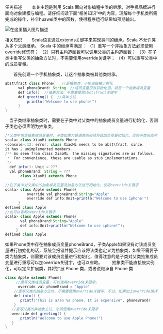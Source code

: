 
任务描述
    本关主题是利用 Scala 面向对象编程中类的继承，对手机品牌进行面向对象建模与编程。请仔细阅读下面“相关知识”中的内容，理解每个手机类所需完成的操作，补全huawei类中的函数，使得程序运行结果如预期输出。
 

![在这里插入图片描述](https://img-blog.csdnimg.cn/6f570cdfb8664ff581b05e869fe96b93.png)


相关知识
    Scala语言通过extends关键字来实现类间的继承。Scala 不允许类从多个父类继承。
Scala 中的继承需满足：
（1）重写一个非抽象方法必须使用override修饰符；
（2）只有主构造函数可以调用父类的主构造函数；
（3）在子类中重写父类的抽象方法时，不需要使用override关键字；
（4）可以重写父类中的成员变量。  

    首先创建一个手机抽象类，让这个抽象类被其他类继承。  

```java
abst\fract class Phone{   //是抽象类，不能直接被示例化  
      val phoneBrand: String  //成员变量没有初始化值，就是一个抽象成员变量  
      def info()  //抽象方法，不需要使用abst\fract关键字  
      def greeting() {  //具体方法  
          println("Welcome to use phone!")   
      }  
}  
```

  当子类继承抽象类时，需要在子类中对父类中的抽象成员变量进行初始化，否则子类也必须声明为抽象类。  

```java
/*父类中包含抽象成员变量时，子类如果为普通类则必须将该成员变量初始化，否则子类也应声明为抽象类*/  
scala> class XiaoMi extends Phone  
<console>:12: error: class XiaoMi needs to be abst\fract, since:  
it has 2 unimplemented members.  
/** As seen from class XiaoMi, the missing signatures are as follows.  
 *  For convenience, these are usable as stub implementations.  
 */  
  def info(): Unit = ???  
  val phoneBrand: String = ???
       class XiaoMi extends Phone  
             ^
//在子类中对父类中的抽象成员变量及抽象方法进行初始化，使用override关键字  
scala> class Apple extends Phone{  
          override val phoneBrand:String="Apple"  
          override def info:Unit=println("Welcome to use iphone!")  
      }  
defined class Apple
//也可以省略override关键字  
scala> class Apple extends Phone{  
       val phoneBrand:String="Apple"  
       def info:Unit=println("Welcome to use iphone!");  
     }  
defined class Apple  
```
如果Phone类中存在抽象成员变量phoneBrand，子类Apple如果没有对该成员变量进行初始化的话，系统会报错并提示应该将该类也定义为抽象类，如果不需要子类为抽象类，则需要对该成员变量进行初始化，值得注意的是子类对父类抽象成员变量进行重写可以加override关键字，也可以省略。
    抽象类不能直接被实例化，可以定义扩展类，其将扩展 Phone 类，或者说继承自 Phone 类

```java
class Apple extends Phone{
     //重写父类成员变量，可以使用override关键字。  
      override val phoneBrand = "Apple"     
    //重写父类的抽象方法时，不需要使用override关键字，不过，如果加上override编译也不报错  
    def info() {  
       printf("This is a/an %s phone. It is expensive", phoneBrand)  
    }   
   //重写父类的非抽象方法，必须使用override关键字  
   override def greeting() {  
       println("Welcome to use Apple Phone!")  
   }  
}  
```
